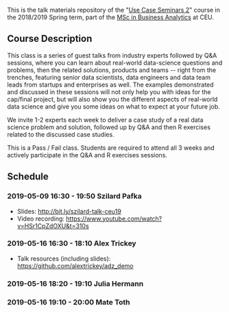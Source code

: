 This is the talk materials repository of the "[Use Case Seminars 2](https://courses.ceu.edu/courses/2018-2019/use-case-seminars-2)" course in the 2018/2019 Spring term, part of the [MSc in Business Analytics](https://courses.ceu.edu/programs/ms/master-science-business-analytics) at CEU.

## Course Description

This class is a series of guest talks from industry experts followed by Q&A sessions, where you can learn about real-world data-science questions and problems, then the related solutions, products and teams -- right from the trenches, featuring senior data scientists, data engineers and data team leads from startups and enterprises as well. The examples demonstrated and discussed in these sessions will not only help you with ideas for the cap/final project, but will also show you the different aspects of real-world data science and give you some ideas on what to expect at your future job.

We invite 1-2 experts each week to deliver a case study of a real data science problem and solution, followed up by Q&A and then R exercises related to the discussed case studies.

This is a Pass / Fail class. Students are required to attend all 3 weeks and actively participate in the Q&A and R exercises sessions.

## Schedule

### 2019-05-09 16:30 - 19:50 Szilard Pafka

* Slides: http://bit.ly/szilard-talk-ceu19
* Video recording: https://www.youtube.com/watch?v=HSr1CpZdOXU&t=310s

### 2019-05-16 16:30 - 18:10 Alex Trickey

* Talk resources (including slides): https://github.com/alextrickey/adz_demo

### 2019-05-16 18:20 - 19:10 Julia Hermann

### 2019-05-16 19:10 - 20:00 Mate Toth

